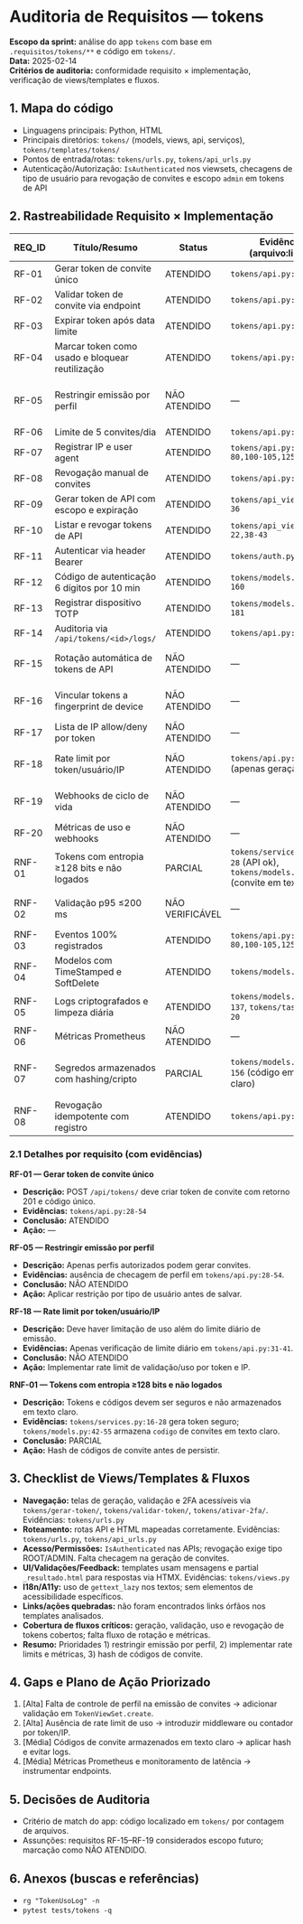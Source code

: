 # Auditoria de Requisitos — tokens

**Escopo da sprint:** análise do app `tokens` com base em `.requisitos/tokens/**` e código em `tokens/`.  
**Data:** 2025-02-14  
**Critérios de auditoria:** conformidade requisito × implementação, verificação de views/templates e fluxos.

## 1. Mapa do código
- Linguagens principais: Python, HTML
- Principais diretórios: `tokens/` (models, views, api, serviços), `tokens/templates/tokens/`
- Pontos de entrada/rotas: `tokens/urls.py`, `tokens/api_urls.py`
- Autenticação/Autorização: `IsAuthenticated` nos viewsets, checagens de tipo de usuário para revogação de convites e escopo `admin` em tokens de API

## 2. Rastreabilidade Requisito × Implementação
| REQ_ID | Título/Resumo | Status | Evidências (arquivo:linhas) | Risco/Impacto | Ações Recomendadas |
|-------|----------------|--------|-----------------------------|----------------|--------------------|
| RF-01 | Gerar token de convite único | ATENDIDO | `tokens/api.py:28-54` | Baixo | — |
| RF-02 | Validar token de convite via endpoint | ATENDIDO | `tokens/api.py:56-82` | Baixo | — |
| RF-03 | Expirar token após data limite | ATENDIDO | `tokens/api.py:66-68` | Baixo | — |
| RF-04 | Marcar token como usado e bloquear reutilização | ATENDIDO | `tokens/api.py:84-108` | Baixo | — |
| RF-05 | Restringir emissão por perfil | NÃO ATENDIDO | — | Médio | Implementar checagem de perfil na criação |
| RF-06 | Limite de 5 convites/dia | ATENDIDO | `tokens/api.py:31-41` | Médio | — |
| RF-07 | Registrar IP e user agent | ATENDIDO | `tokens/api.py:44-52,74-80,100-105,125-136` | Baixo | — |
| RF-08 | Revogação manual de convites | ATENDIDO | `tokens/api.py:110-138` | Baixo | — |
| RF-09 | Gerar token de API com escopo e expiração | ATENDIDO | `tokens/api_views.py:24-36` | Baixo | — |
| RF-10 | Listar e revogar tokens de API | ATENDIDO | `tokens/api_views.py:19-22,38-43` | Baixo | — |
| RF-11 | Autenticar via header Bearer | ATENDIDO | `tokens/auth.py:12-31` | Baixo | — |
| RF-12 | Código de autenticação 6 dígitos por 10 min | ATENDIDO | `tokens/models.py:142-160` | Baixo | — |
| RF-13 | Registrar dispositivo TOTP | ATENDIDO | `tokens/models.py:166-181` | Baixo | — |
| RF-14 | Auditoria via `/api/tokens/<id>/logs/` | ATENDIDO | `tokens/api.py:140-147` | Baixo | — |
| RF-15 | Rotação automática de tokens de API | NÃO ATENDIDO | — | Médio | Implementar rotação automática |
| RF-16 | Vincular tokens a fingerprint de device | NÃO ATENDIDO | — | Médio | Associar tokens a device opcional |
| RF-17 | Lista de IP allow/deny por token | NÃO ATENDIDO | — | Médio | Adicionar filtro de IP |
| RF-18 | Rate limit por token/usuário/IP | NÃO ATENDIDO | `tokens/api.py:31-41` (apenas geração) | Alto | Implementar rate limits de uso |
| RF-19 | Webhooks de ciclo de vida | NÃO ATENDIDO | — | Médio | Emitir webhooks com HMAC |
| RF-20 | Métricas de uso e webhooks | NÃO ATENDIDO | — | Médio | Expor métricas Prometheus |
| RNF-01 | Tokens com entropia ≥128 bits e não logados | PARCIAL | `tokens/services.py:16-28` (API ok), `tokens/models.py:42-55` (convite em texto claro) | Médio | Hash de códigos de convite |
| RNF-02 | Validação p95 ≤200 ms | NÃO VERIFICÁVEL | — | Médio | Implementar métricas de latência |
| RNF-03 | Eventos 100% registrados | ATENDIDO | `tokens/api.py:44-52,74-80,100-105,125-136` | Baixo | — |
| RNF-04 | Modelos com TimeStamped e SoftDelete | ATENDIDO | `tokens/models.py:16-181` | Baixo | — |
| RNF-05 | Logs criptografados e limpeza diária | ATENDIDO | `tokens/models.py:135-137`, `tokens/tasks.py:9-20` | Baixo | — |
| RNF-06 | Métricas Prometheus | NÃO ATENDIDO | — | Médio | Instrumentar métricas |
| RNF-07 | Segredos armazenados com hashing/cripto | PARCIAL | `tokens/models.py:148-156` (código em texto claro) | Médio | Hash de códigos de convite e autenticação |
| RNF-08 | Revogação idempotente com registro | ATENDIDO | `tokens/api.py:116-138` | Baixo | — |

### 2.1 Detalhes por requisito (com evidências)
**RF-01 — Gerar token de convite único**  
- **Descrição:** POST `/api/tokens/` deve criar token de convite com retorno 201 e código único.  
- **Evidências:** `tokens/api.py:28-54`  
- **Conclusão:** ATENDIDO  
- **Ação:** —

**RF-05 — Restringir emissão por perfil**  
- **Descrição:** Apenas perfis autorizados podem gerar convites.  
- **Evidências:** ausência de checagem de perfil em `tokens/api.py:28-54`.  
- **Conclusão:** NÃO ATENDIDO  
- **Ação:** Aplicar restrição por tipo de usuário antes de salvar.

**RF-18 — Rate limit por token/usuário/IP**  
- **Descrição:** Deve haver limitação de uso além do limite diário de emissão.  
- **Evidências:** Apenas verificação de limite diário em `tokens/api.py:31-41`.  
- **Conclusão:** NÃO ATENDIDO  
- **Ação:** Implementar rate limit de validação/uso por token e IP.

**RNF-01 — Tokens com entropia ≥128 bits e não logados**  
- **Descrição:** Tokens e códigos devem ser seguros e não armazenados em texto claro.  
- **Evidências:** `tokens/services.py:16-28` gera token seguro; `tokens/models.py:42-55` armazena `codigo` de convites em texto claro.  
- **Conclusão:** PARCIAL  
- **Ação:** Hash de códigos de convite antes de persistir.

## 3. Checklist de Views/Templates & Fluxos
- **Navegação:** telas de geração, validação e 2FA acessíveis via `tokens/gerar-token/`, `tokens/validar-token/`, `tokens/ativar-2fa/`. Evidências: `tokens/urls.py`
- **Roteamento:** rotas API e HTML mapeadas corretamente. Evidências: `tokens/urls.py`, `tokens/api_urls.py`
- **Acesso/Permissões:** `IsAuthenticated` nas APIs; revogação exige tipo ROOT/ADMIN. Falta checagem na geração de convites.
- **UI/Validações/Feedback:** templates usam mensagens e partial `_resultado.html` para respostas via HTMX. Evidências: `tokens/views.py`
- **I18n/A11y:** uso de `gettext_lazy` nos textos; sem elementos de acessibilidade específicos.
- **Links/ações quebradas:** não foram encontrados links órfãos nos templates analisados.
- **Cobertura de fluxos críticos:** geração, validação, uso e revogação de tokens cobertos; falta fluxo de rotação e métricas.
- **Resumo:** Prioridades 1) restringir emissão por perfil, 2) implementar rate limits e métricas, 3) hash de códigos de convite.

## 4. Gaps e Plano de Ação Priorizado
1. [Alta] Falta de controle de perfil na emissão de convites → adicionar validação em `TokenViewSet.create`.
2. [Alta] Ausência de rate limit de uso → introduzir middleware ou contador por token/IP.
3. [Média] Códigos de convite armazenados em texto claro → aplicar hash e evitar logs.
4. [Média] Métricas Prometheus e monitoramento de latência → instrumentar endpoints.

## 5. Decisões de Auditoria
- Critério de match do app: código localizado em `tokens/` por contagem de arquivos.
- Assunções: requisitos RF-15–RF-19 considerados escopo futuro; marcação como NÃO ATENDIDO.

## 6. Anexos (buscas e referências)
- `rg "TokenUsoLog" -n`
- `pytest tests/tokens -q`
